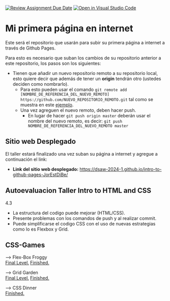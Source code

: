[![Review Assignment Due Date](https://classroom.github.com/assets/deadline-readme-button-24ddc0f5d75046c5622901739e7c5dd533143b0c8e959d652212380cedb1ea36.svg)](https://classroom.github.com/a/wy9_8A-A)
[![Open in Visual Studio Code](https://classroom.github.com/assets/open-in-vscode-718a45dd9cf7e7f842a935f5ebbe5719a5e09af4491e668f4dbf3b35d5cca122.svg)](https://classroom.github.com/online_ide?assignment_repo_id=13699950&assignment_repo_type=AssignmentRepo)
# Mi primera página en internet
Este será el repositorio que usarán para subir su primera página a internet a través de Github Pages.

Para esto es necesario que suban los cambios de su repositorio anterior a este repositorio, los pasos son los siguientes:
- Tienen que añadir un nuevo repositorio remoto a su repositorio local, esto quiere decir que además de tener un **origin** tendrán otro (ustedes deciden como nombrarlo).
  - Para esto pueden usar el comando `git remote add [NOMBRE_DE_REFERENCIA_DEL_NUEVO_REMOTO] https://github.com/NUEVO_REPOSITORIO_REMOTO.git` tal como se muestra en este [ejemplo](https://articles.assembla.com/en/articles/1136998-how-to-add-a-new-remote-to-your-git-repo).
  - Una vez agreguen el nuevo remoto, deben hacer push.
     - En lugar de hacer `git push origin master` deberán usar el nombre del nuevo remoto, es decir: `git push NOMBRE_DE_REFERENCIA_DEL_NUEVO_REMOTO master`


## Sitio web Desplegado
El taller estará finalizado una vez suban su página a internet y agregue a continuación el link:
- **Link del sitio web desplegado:** https://dsaw-2024-1.github.io/intro-to-github-pages-JorEstDiBe/

## Autoevaluacion Taller Intro to HTML and CSS 
4.3
- La estructura del codigo puede mejorar (HTML/CSS).
- Presente problemas con los comandos de push y al realizar commit.
- Puede simplificarse el codigo CSS con el uso de nuevas estrategias como lo es Flexbox y Grid.

## CSS-Games
--> Flex-Box Froggy   
[Final Level.](./CSS-Games/FlexBox%20Froggy%20(l.l).jpeg)
[Finished.](./CSS-Games/FlexBox%20Froggy.jpeg)

--> Grid Garden    
[Final Level.](./CSS-Games/Grid%20Garden%20(l.l).jpeg) 
[Finished.](./CSS-Games/Grid%20Garden.jpeg)

--> CSS Dinner    
[Finished.](./CSS-Games/CSS%20Dinner.jpeg)


